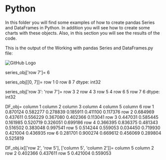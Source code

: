 # Python

In this folder you will find some examples of how to create pandas Series and DataFrames in Python. In addition you will see how
to create some charts with these objects. Also, in this section you will see the results of the code.

This is the output of the Working with pandas Series and DataFrames.py file:

![GitHub Logo](/images/logo.png)

series_obj['row 7']=
6

series_obj[[0, 7]]=
row 1    0
row 8    7
dtype: int32

series_obj['row 3': 'row 7']=
row 3    2
row 4    3
row 5    4
row 6    5
row 7    6
dtype: int32


DF_obj=
       column 1  column 2  column 3  column 4  column 5  column 6
row 1  0.870124  0.582277  0.278839  0.185911  0.411100  0.117376
row 2  0.684969  0.437611  0.556229  0.367080  0.402366  0.113041
row 3  0.447031  0.585445  0.161985  0.520719  0.326051  0.699186
row 4  0.366395  0.836375  0.481343  0.516502  0.383048  0.997541
row 5  0.514244  0.559053  0.034450  0.719930  0.421004  0.436935
row 6  0.281701  0.900274  0.669612  0.456069  0.289804  0.525819

DF_obj.ix[['row 2', 'row 5'], ['column 5', 'column 2']]=
       column 5  column 2
row 2  0.402366  0.437611
row 5  0.421004  0.559053

